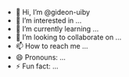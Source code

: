 - 👋 Hi, I’m @gideon-uiby
- 👀 I’m interested in ...
- 🌱 I’m currently learning ...
- 💞️ I’m looking to collaborate on ...
- 📫 How to reach me ...
- 😄 Pronouns: ...
- ⚡ Fun fact: ...

<!---
gideon-uiby/gideon-uiby is a ✨ special ✨ repository because its `README.md` (this file) appears on your GitHub profile.
You can click the Preview link to take a look at your changes.
--->
